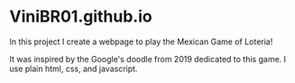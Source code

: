 # ViniBR01.github.io
In this project I create a webpage to play the Mexican Game of Loteria!

It was inspired by the Google's doodle from 2019 dedicated to this game.
I use plain html, css, and javascript.

